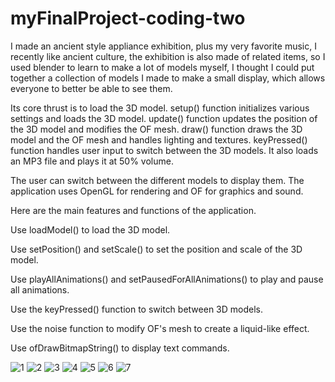 # myFinalProject-coding-two

I made an ancient style appliance exhibition, plus my very favorite music, I recently like ancient culture, the exhibition is also made of related items, so I used blender to learn to make a lot of models myself, I thought I could put together a collection of models I made to make a small display, which allows everyone to better be able to see them.

Its core thrust is to load the 3D model. setup() function initializes various settings and loads the 3D model. update() function updates the position of the 3D model and modifies the OF mesh. draw() function draws the 3D model and the OF mesh and handles lighting and textures. keyPressed() function handles user input to switch between the 3D models. It also loads an MP3 file and plays it at 50% volume.

The user can switch between the different models to display them. The application uses OpenGL for rendering and OF for graphics and sound.

Here are the main features and functions of the application.

Use loadModel() to load the 3D model.

Use setPosition() and setScale() to set the position and scale of the 3D model.

Use playAllAnimations() and setPausedForAllAnimations() to play and pause all animations.

Use the keyPressed() function to switch between 3D models.

Use the noise function to modify OF's mesh to create a liquid-like effect.

Use ofDrawBitmapString() to display text commands.

![1](https://user-images.githubusercontent.com/119876408/225938216-83c80943-32dd-49b6-b24e-6aaa8a182596.png)
![2](https://user-images.githubusercontent.com/119876408/225938233-ec66075c-b4d4-413a-9039-d2464d9b32d3.png)
![3](https://user-images.githubusercontent.com/119876408/225938269-4b0db34e-9364-4be2-b13b-cebe7a547006.png)
![4](https://user-images.githubusercontent.com/119876408/225938282-89400674-0fb0-4776-9d12-e74376b2c809.png)
![5](https://user-images.githubusercontent.com/119876408/225938295-c5ed995d-4fa7-46d7-98ba-0783d36b5ed3.png)
![6](https://user-images.githubusercontent.com/119876408/225938308-41dc997f-e93e-407c-875a-2c8c0615a50d.png)
![7](https://user-images.githubusercontent.com/119876408/225938321-560df9d4-0f76-492d-bb04-39f33d2087b3.png)
